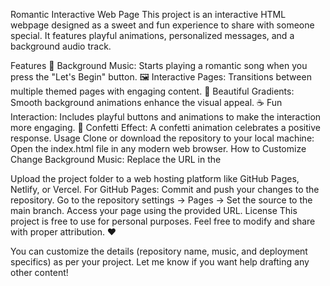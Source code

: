 Romantic Interactive Web Page
This project is an interactive HTML webpage designed as a sweet and fun experience to share with someone special. It features playful animations, personalized messages, and a background audio track.

Features
🎵 Background Music: Starts playing a romantic song when you press the "Let's Begin" button.
🖼️ Interactive Pages: Transitions between multiple themed pages with engaging content.
🎨 Beautiful Gradients: Smooth background animations enhance the visual appeal.
☕ Fun Interaction: Includes playful buttons and animations to make the interaction more engaging.
🎉 Confetti Effect: A confetti animation celebrates a positive response.
Usage
Clone or download the repository to your local machine:
Open the index.html file in any modern web browser.
How to Customize
Change Background Music: Replace the URL in the <audio> tag with a song of your choice.
Personalize Messages: Update text in the HTML to add your custom messages and notes.
Style Adjustments: Modify the CSS for fonts, colors, or animations.
Deployment
To publish the page online:

Upload the project folder to a web hosting platform like GitHub Pages, Netlify, or Vercel.
For GitHub Pages:
Commit and push your changes to the repository.
Go to the repository settings → Pages → Set the source to the main branch.
Access your page using the provided URL.
License
This project is free to use for personal purposes. Feel free to modify and share with proper attribution. ❤️

You can customize the details (repository name, music, and deployment specifics) as per your project. Let me know if you want help drafting any other content!
